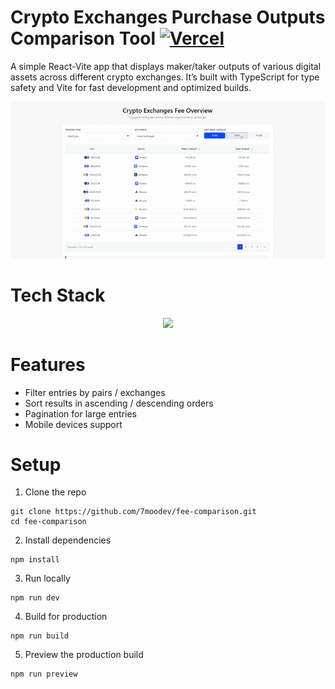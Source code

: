
# Crypto Exchanges Purchase Outputs Comparison Tool [![Vercel](https://skillicons.dev/icons?i=vercel&theme=dark&perline=15)](https://fee-comparison.vercel.app/)

A simple React-Vite app that displays maker/taker outputs of various digital assets across different crypto exchanges. It’s built with TypeScript for type safety and Vite for fast development and optimized builds.



<p align="center">
  <a href="https://skillicons.dev">
    <img src="demo.gif" />
  </a>
</p>

# Tech Stack
<p align="center">
  <a href="https://skillicons.dev">
    <img src="https://skillicons.dev/icons?i=react,vite,typescript" />
  </a>
</p>

# Features
- Filter entries by pairs / exchanges
- Sort results in ascending / descending orders
- Pagination for large entries
- Mobile devices support


# Setup

1. Clone the repo
```
git clone https://github.com/7moodev/fee-comparison.git
cd fee-comparison
```
2. Install dependencies
```
npm install
```
3. Run locally
```
npm run dev
```
4. Build for production
```
npm run build
```
5. Preview the production build
```
npm run preview
```
